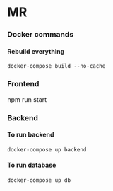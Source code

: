 # MR

### Docker commands
#### Rebuild everything
`docker-compose build --no-cache` 

### Frontend
npm run start

### Backend
#### To run backend
`docker-compose up backend`
#### To run database
`docker-compose up db`